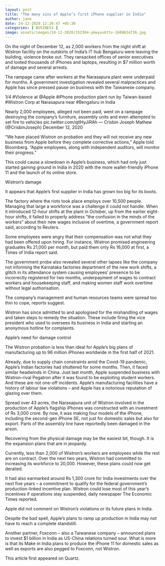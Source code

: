```yaml
---
layout: post
title: "The many sins of Apple’s first iPhone supplier in India"
author: jane 
date: 24-12-2020 12:26:47 +05:30 
categories: [ BUSINESS ] 
image: assets/images/24-12-2020/152364-ymwyuxkttv-1608634736.jpg
---
```

On the night of December 12, as 2,000 workers from the night shift at Wistron facility on the outskirts of India’s IT hub Bengaluru were leaving the building, violence broke out. They ransacked offices of senior executives and looted thousands of iPhones and laptops, resulting in $7 million worth of damage and several arrests.

The rampage came after workers at the Narasapura plant were underpaid for months. A government investigation revealed several malpractices and Apple has since pressed pause on business with the Taiwanese company.

1/4 #Violence at @Apple #iPhone production plant run by Taiwan-based #Wistron Corp at Narasapura near #Bengaluru in India

Nearly 2,000 employees, alleged not been paid, went on a rampage destroying the company’s furniture, assembly units and even attempted to set fire to vehicles pic.twitter.com/qtlHyJiRAh — Crisbin Joseph Mathew (@CrisbinJoseph) December 12, 2020

“We have placed Wistron on probation and they will not receive any new business from Apple before they complete corrective actions,” Apple told Bloomberg. “Apple employees, along with independent auditors, will monitor their progress.”

This could cause a slowdown in Apple’s business, which had only just started gaining ground in India in 2020 with the more wallet-friendly iPhone 11 and the launch of its online store.

Wistron’s damage

It appears that Apple’s first supplier in India has grown too big for its boots.

The factory where the riots took place employs over 10,500 people. Managing that large a workforce was a challenge it could not handle. When it introduced 12-hour shifts at the plant in October, up from the earlier eight-hour shifts, it failed to properly address “the confusion in the minds of the workers” about their new wages inclusive of overtime, a government report said, according to Reuters.

Some employees were angry that their compensation was not what they had been offered upon hiring. For instance, Wistron promised engineering graduates Rs 21,000 per month, but paid them only Rs 16,000 at first, a Times of India report said.

The government probe also revealed several other lapses like the company not informing the Karnataka factories department of the new work shifts, a glitch in its attendance system causing employees’ presence to be incorrectly registered for two months, underpayment of wages to contract workers and housekeeping staff, and making women staff work overtime without legal authorisation.

The company’s management and human resources teams were spread too thin to cope, reports suggest.

Wistron has since admitted to and apologised for the mishandling of wages and taken steps to remedy the situation. These include firing the vice president who used to oversees its business in India and starting an anonymous hotline for complaints.

Apple’s need for damage control

The Wistron probation is less than ideal for Apple’s big plans of manufacturing up to 96 million iPhones worldwide in the first half of 2021.

Already, due to supply chain constraints amid the Covid-19 pandemic, Apple’s Indian factories had shuttered for some months. Then, it faced similar headwinds in China. Just last month, Apple suspended business with Wistron-rival Pegatron after it was found to be exploiting student workers. And these are not one-off incidents. Apple’s manufacturing facilities have a history of labour law violations – and Apple has a notorious reputation of glazing over them.

Spread over 43 acres, the Narasapura unit of Wistron involved in the production of Apple’s flagship iPhones was constructed with an investment of Rs 3,000 crore. By now, it was making four models of the iPhone, including the second-gen iPhone SE, not just for domestic sales but also for export. Parts of the assembly line have reportedly been damaged in the arson.

Recovering from the physical damage may be the easiest bit, though. It is the expansion plans that are in jeopardy.

Currently, less than 2,000 of Wistron’s workers are employees while the rest are on contract. Over the next two years, Wistron had committed to increasing its workforce to 20,000. However, these plans could now get derailed.

It had also earmarked around Rs 1,300 crore for India investments over the next five years – a commitment to qualify for the federal government’s production-linked incentive plan. Wistron could lose most of this year’s incentives if operations stay suspended, daily newspaper The Economic Times reported.

Apple did not comment on Wistron’s violations or its future plans in India.

Despite the bad spell, Apple’s plans to ramp up production in India may not have to reach a complete standstill.

Another partner, Foxconn – also a Taiwanese company – announced plans to invest $1 billion in India as US-China relations turned sour. What is more is that its Make in India plans to produce the iPhone 11 for domestic sales as well as exports are also pegged to Foxconn, not Wistron.

This article first appeared on Quartz.